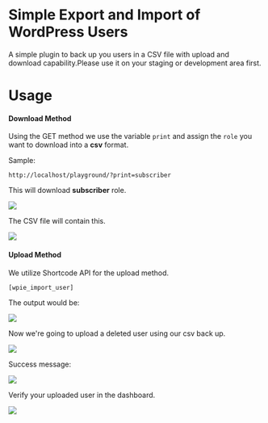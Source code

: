 Simple Export and Import of WordPress Users
==========

A simple plugin to back up you users in a CSV file with upload and download capability.Please use it on your staging or development area first.

Usage
==========

<h4>Download Method</h4>

Using the GET method we use the variable `print` and assign the `role` you want to 
download into a **csv** format.

Sample:

```http://localhost/playground/?print=subscriber```

This will download **subscriber** role.

<img src="assets/images/Screenshot_1.png"/>

The CSV file will contain this.

<img src="assets/images/Screenshot_2.png"/>


<h4>Upload Method</h4>

We utilize Shortcode API for the upload method.

``[wpie_import_user]``

The output would be:

<img src="assets/images/Screenshot_3.png"/>

Now we're going to upload a deleted user using our csv back up.


<img src="assets/images/Screenshot_4.png"/>


Success message:

<img src="assets/images/Screenshot_6.png"/>

Verify your uploaded user in the dashboard.

<img src="assets/images/Screenshot_7.png"/>